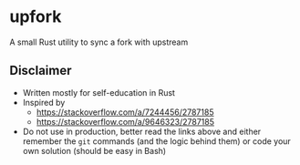 # upfork

A small Rust utility to sync a fork with upstream

## Disclaimer

- Written mostly for self-education in Rust
- Inspired by
    - https://stackoverflow.com/a/7244456/2787185
    - https://stackoverflow.com/a/9646323/2787185
- Do not use in production, better read the links above and either remember the `git` commands (and the logic behind them) or code your own solution (should be easy in Bash)
